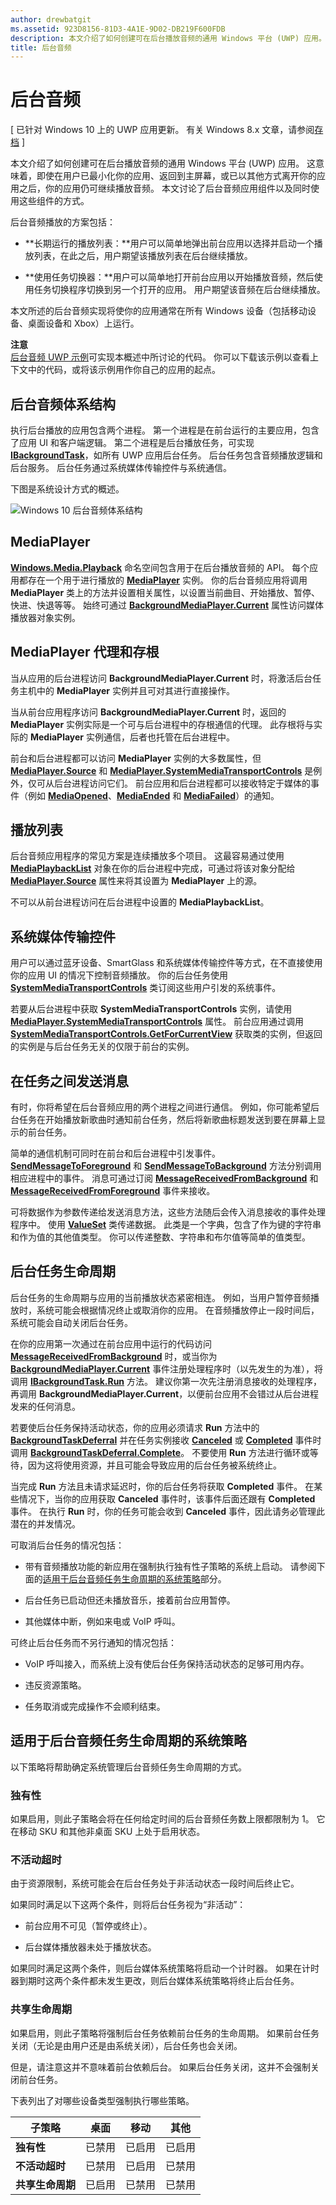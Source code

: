 ```yaml
---
author: drewbatgit
ms.assetid: 923D8156-81D3-4A1E-9D02-DB219F600FDB
description: 本文介绍了如何创建可在后台播放音频的通用 Windows 平台 (UWP) 应用。
title: 后台音频
---
```


# 后台音频

\[ 已针对 Windows 10 上的 UWP 应用更新。 有关 Windows 8.x 文章，请参阅[存档](http://go.microsoft.com/fwlink/p/?linkid=619132) \]


本文介绍了如何创建可在后台播放音频的通用 Windows 平台 (UWP) 应用。 这意味着，即使在用户已最小化你的应用、返回到主屏幕，或已以其他方式离开你的应用之后，你的应用仍可继续播放音频。 本文讨论了后台音频应用组件以及同时使用这些组件的方式。

后台音频播放的方案包括：

-   **长期运行的播放列表：**用户可以简单地弹出前台应用以选择并启动一个播放列表，在此之后，用户期望该播放列表在后台继续播放。

-   **使用任务切换器：**用户可以简单地打开前台应用以开始播放音频，然后使用任务切换程序切换到另一个打开的应用。 用户期望该音频在后台继续播放。

本文所述的后台音频实现将使你的应用通常在所有 Windows 设备（包括移动设备、桌面设备和 Xbox）上运行。

**注意**  
[后台音频 UWP 示例](http://go.microsoft.com/fwlink/?LinkId=619485)可实现本概述中所讨论的代码。 你可以下载该示例以查看上下文中的代码，或将该示例用作你自己的应用的起点。

 

## 后台音频体系结构

执行后台播放的应用包含两个进程。 第一个进程是在前台运行的主要应用，包含了应用 UI 和客户端逻辑。 第二个进程是后台播放任务，可实现 [**IBackgroundTask**](https://msdn.microsoft.com/library/windows/apps/br224794)，如所有 UWP 应用后台任务。 后台任务包含音频播放逻辑和后台服务。 后台任务通过系统媒体传输控件与系统通信。

下图是系统设计方式的概述。

![Windows 10 后台音频体系结构](images/backround-audio-architecture-win10.png)
## MediaPlayer

[
            **Windows.Media.Playback**](https://msdn.microsoft.com/library/windows/apps/dn640562) 命名空间包含用于在后台播放音频的 API。 每个应用都存在一个用于进行播放的 [**MediaPlayer**](https://msdn.microsoft.com/library/windows/apps/dn652535) 实例。 你的后台音频应用将调用 **MediaPlayer** 类上的方法并设置相关属性，以设置当前曲目、开始播放、暂停、快进、快退等等。 始终可通过 [**BackgroundMediaPlayer.Current**](https://msdn.microsoft.com/library/windows/apps/dn652528) 属性访问媒体播放器对象实例。

## MediaPlayer 代理和存根

当从应用的后台进程访问 **BackgroundMediaPlayer.Current** 时，将激活后台任务主机中的 **MediaPlayer** 实例并且可对其进行直接操作。

当从前台应用程序访问 **BackgroundMediaPlayer.Current** 时，返回的 **MediaPlayer** 实例实际是一个可与后台进程中的存根通信的代理。 此存根将与实际的 **MediaPlayer** 实例通信，后者也托管在后台进程中。

前台和后台进程都可以访问 **MediaPlayer** 实例的大多数属性，但 [**MediaPlayer.Source**](https://msdn.microsoft.com/library/windows/apps/dn987010) 和 [**MediaPlayer.SystemMediaTransportControls**](https://msdn.microsoft.com/library/windows/apps/dn926635) 是例外，仅可从后台进程访问它们。 前台应用和后台进程都可以接收特定于媒体的事件（例如 [**MediaOpened**](https://msdn.microsoft.com/library/windows/apps/dn652609)、[**MediaEnded**](https://msdn.microsoft.com/library/windows/apps/dn652603) 和 [**MediaFailed**](https://msdn.microsoft.com/library/windows/apps/dn652606)）的通知。

## 播放列表

后台音频应用程序的常见方案是连续播放多个项目。 这最容易通过使用 [**MediaPlaybackList**](https://msdn.microsoft.com/library/windows/apps/dn930955) 对象在你的后台进程中完成，可通过将该对象分配给 [**MediaPlayer.Source**](https://msdn.microsoft.com/library/windows/apps/dn987010) 属性来将其设置为 **MediaPlayer** 上的源。

不可以从前台进程访问在后台进程中设置的 **MediaPlaybackList**。

## 系统媒体传输控件

用户可以通过蓝牙设备、SmartGlass 和系统媒体传输控件等方式，在不直接使用你的应用 UI 的情况下控制音频播放。 你的后台任务使用 [**SystemMediaTransportControls**](https://msdn.microsoft.com/library/windows/apps/dn278677) 类订阅这些用户引发的系统事件。

若要从后台进程中获取 **SystemMediaTransportControls** 实例，请使用 [**MediaPlayer.SystemMediaTransportControls**](https://msdn.microsoft.com/library/windows/apps/dn926635) 属性。 前台应用通过调用 [**SystemMediaTransportControls.GetForCurrentView**](https://msdn.microsoft.com/library/windows/apps/dn278708) 获取类的实例，但返回的实例是与后台任务无关的仅限于前台的实例。

## 在任务之间发送消息

有时，你将希望在后台音频应用的两个进程之间进行通信。 例如，你可能希望后台任务在开始播放新歌曲时通知前台任务，然后将新歌曲标题发送到要在屏幕上显示的前台任务。

简单的通信机制可同时在前台和后台进程中引发事件。 [
            **SendMessageToForeground**](https://msdn.microsoft.com/library/windows/apps/dn652533) 和 [**SendMessageToBackground**](https://msdn.microsoft.com/library/windows/apps/dn652532) 方法分别调用相应进程中的事件。 消息可通过订阅 [**MessageReceivedFromBackground**](https://msdn.microsoft.com/library/windows/apps/dn652530) 和 [**MessageReceivedFromForeground**](https://msdn.microsoft.com/library/windows/apps/dn652531) 事件来接收。

可将数据作为参数传递给发送消息方法，这些方法随后会传入消息接收的事件处理程序中。 使用 [**ValueSet**](https://msdn.microsoft.com/library/windows/apps/dn636131) 类传递数据。 此类是一个字典，包含了作为键的字符串和作为值的其他值类型。 你可以传递整数、字符串和布尔值等简单的值类型。

## 后台任务生命周期

后台任务的生命周期与应用的当前播放状态紧密相连。 例如，当用户暂停音频播放时，系统可能会根据情况终止或取消你的应用。 在音频播放停止一段时间后，系统可能会自动关闭后台任务。

在你的应用第一次通过在前台应用中运行的代码访问 [**MessageReceivedFromBackground**](https://msdn.microsoft.com/library/windows/apps/dn652530) 时，或当你为 [**BackgroundMediaPlayer.Current**](https://msdn.microsoft.com/library/windows/apps/dn652528) 事件注册处理程序时（以先发生的为准），将调用 [**IBackgroundTask.Run**](https://msdn.microsoft.com/library/windows/apps/br224811) 方法。 建议你第一次先注册消息接收的处理程序，再调用 **BackgroundMediaPlayer.Current**，以便前台应用不会错过从后台进程发来的任何消息。

若要使后台任务保持活动状态，你的应用必须请求 **Run** 方法中的 [**BackgroundTaskDeferral**](https://msdn.microsoft.com/library/windows/apps/hh700499) 并在任务实例接收 [**Canceled**](https://msdn.microsoft.com/library/windows/apps/br224798) 或 [**Completed**](https://msdn.microsoft.com/library/windows/apps/br224788) 事件时调用 [**BackgroundTaskDeferral.Complete**](https://msdn.microsoft.com/library/windows/apps/hh700504)。 不要使用 **Run** 方法进行循环或等待，因为这将使用资源，并且可能会导致应用的后台任务被系统终止。

当完成 **Run** 方法且未请求延迟时，你的后台任务将获取 **Completed** 事件。 在某些情况下，当你的应用获取 **Canceled** 事件时，该事件后面还跟有 **Completed** 事件。 在执行 **Run** 时，你的任务可能会收到 **Canceled** 事件，因此请务必管理此潜在的并发情况。

可取消后台任务的情况包括：

-   带有音频播放功能的新应用在强制执行独有性子策略的系统上启动。 请参阅下面的[适用于后台音频任务生命周期的系统策略](#system-policies-for-background-audio-task-lifetime)部分。

-   后台任务已启动但还未播放音乐，接着前台应用暂停。

-   其他媒体中断，例如来电或 VoIP 呼叫。

可终止后台任务而不另行通知的情况包括：

-   VoIP 呼叫接入，而系统上没有使后台任务保持活动状态的足够可用内存。

-   违反资源策略。

-   任务取消或完成操作不会顺利结束。

## 适用于后台音频任务生命周期的系统策略

以下策略将帮助确定系统管理后台音频任务生命周期的方式。

### 独有性

如果启用，则此子策略会将在任何给定时间的后台音频任务数上限都限制为 1。 它在移动 SKU 和其他非桌面 SKU 上处于启用状态。

### 不活动超时

由于资源限制，系统可能会在后台任务处于非活动状态一段时间后终止它。

如果同时满足以下这两个条件，则将后台任务视为“非活动”：

-   前台应用不可见（暂停或终止）。

-   后台媒体播放器未处于播放状态。

如果同时满足这两个条件，则后台媒体系统策略将启动一个计时器。 如果在计时器到期时这两个条件都未发生更改，则后台媒体系统策略将终止后台任务。

### 共享生命周期

如果启用，则此子策略将强制后台任务依赖前台任务的生命周期。 如果前台任务关闭（无论是由用户还是由系统关闭），后台任务也会关闭。

但是，请注意这并不意味着前台依赖后台。 如果后台任务关闭，这并不会强制关闭前台任务。

下表列出了对哪些设备类型强制执行哪些策略。

| 子策略             | 桌面  | 移动   | 其他    |
|------------------------|----------|----------|----------|
| **独有性**        | 已禁用 | 已启用  | 已启用  |
| **不活动超时** | 已禁用 | 已启用  | 已禁用 |
| **共享生命周期**    | 已启用  | 已禁用 | 已禁用 |

 

 

 






<!--HONumber=May16_HO2-->


